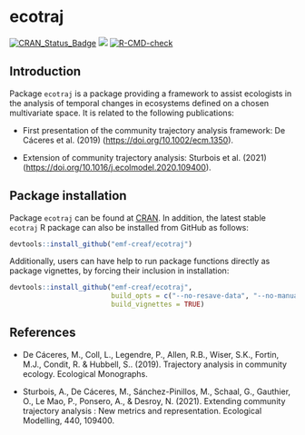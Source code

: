 ecotraj
================

<!-- badges: start -->

[![CRAN\_Status\_Badge](http://www.r-pkg.org/badges/version/ecotraj)](https://cran.r-project.org/package=ecotraj)
[![](https://cranlogs.r-pkg.org/badges/ecotraj)](https://cran.rstudio.com/web/packages/ecotraj/index.html)
[![R-CMD-check](https://github.com/emf-creaf/ecotraj/workflows/R-CMD-check/badge.svg)](https://github.com/emf-creaf/ecotraj/actions)
<!-- badges: end -->

## Introduction

Package `ecotraj` is a package providing a framework to assist
ecologists in the analysis of temporal changes in ecosystems defined on
a chosen multivariate space. It is related to the following
publications:

-   First presentation of the community trajectory analysis framework:
    De Cáceres et al. (2019) (<https://doi.org/10.1002/ecm.1350>).

-   Extension of community trajectory analysis: Sturbois et al. (2021)
    (<https://doi.org/10.1016/j.ecolmodel.2020.109400>).

## Package installation

Package `ecotraj` can be found at
[CRAN](https://cran.r-project.org/package=ecotraj). In addition, the
latest stable `ecotraj` R package can also be installed from GitHub as
follows:

``` r
devtools::install_github("emf-creaf/ecotraj")
```

Additionally, users can have help to run package functions directly as
package vignettes, by forcing their inclusion in installation:

``` r
devtools::install_github("emf-creaf/ecotraj", 
                         build_opts = c("--no-resave-data", "--no-manual"),
                         build_vignettes = TRUE)
```

## References

-   De Cáceres, M., Coll, L., Legendre, P., Allen, R.B., Wiser, S.K.,
    Fortin, M.J., Condit, R. & Hubbell, S.. (2019). Trajectory analysis
    in community ecology. Ecological Monographs.

-   Sturbois, A., De Cáceres, M., Sánchez-Pinillos, M., Schaal, G.,
    Gauthier, O., Le Mao, P., Ponsero, A., & Desroy, N. (2021).
    Extending community trajectory analysis : New metrics and
    representation. Ecological Modelling, 440, 109400.
